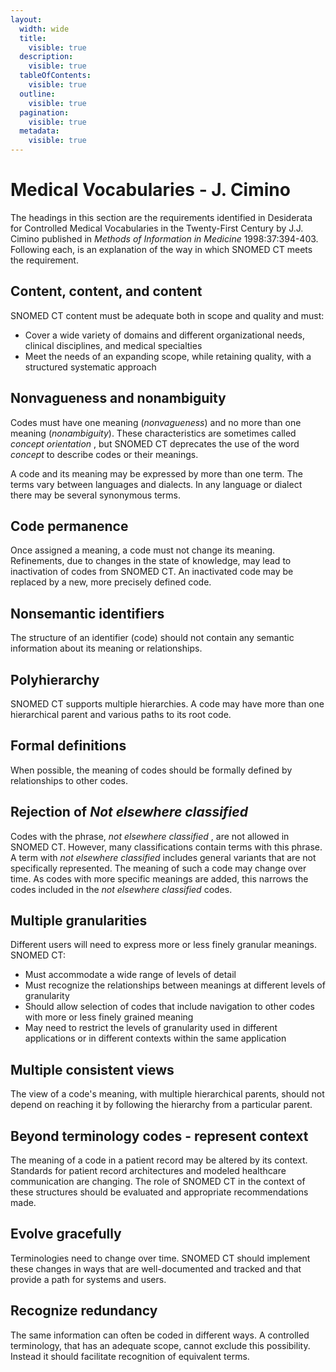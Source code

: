 ```yaml
---
layout:
  width: wide
  title:
    visible: true
  description:
    visible: true
  tableOfContents:
    visible: true
  outline:
    visible: true
  pagination:
    visible: true
  metadata:
    visible: true
---
```


# Medical Vocabularies - J. Cimino

The headings in this section are the requirements identified in Desiderata for Controlled Medical Vocabularies in the Twenty-First Century by J.J. Cimino published in _Methods of Information in Medicine_ 1998:37:394-403. Following each, is an explanation of the way in which SNOMED CT meets the requirement.

## Content, content, and content

SNOMED CT content must be adequate both in scope and quality and must:

  * Cover a wide variety of domains and different organizational needs, clinical disciplines, and medical specialties
  * Meet the needs of an expanding scope, while retaining quality, with a structured systematic approach

## Nonvagueness and nonambiguity

Codes must have one meaning (_nonvagueness_) and no more than one meaning (_nonambiguity_). These characteristics are sometimes called _concept orientation_ , but SNOMED CT deprecates the use of the word _concept_ to describe codes or their meanings.

A code and its meaning may be expressed by more than one term. The terms vary between languages and dialects. In any language or dialect there may be several synonymous terms.

## Code permanence

Once assigned a meaning, a code must not change its meaning. Refinements, due to changes in the state of knowledge, may lead to inactivation of codes from SNOMED CT. An inactivated code may be replaced by a new, more precisely defined code.

## Nonsemantic identifiers

The structure of an identifier (code) should not contain any semantic information about its meaning or relationships.

## Polyhierarchy

SNOMED CT supports multiple hierarchies. A code may have more than one hierarchical parent and various paths to its root code.

## Formal definitions

When possible, the meaning of codes should be formally defined by relationships to other codes.

## Rejection of  _Not elsewhere classified_

Codes with the phrase,  _not elsewhere classified_ , are not allowed in SNOMED CT. However, many classifications contain terms with this phrase. A term with _not elsewhere classified_ includes general variants that are not specifically represented. The meaning of such a code may change over time. As codes with more specific meanings are added, this narrows the codes included in the _not elsewhere classified_ codes. 

## Multiple granularities

Different users will need to express more or less finely granular meanings. SNOMED CT:

  * Must accommodate a wide range of levels of detail
  * Must recognize the relationships between meanings at different levels of granularity
  * Should allow selection of codes that include navigation to other codes with more or less finely grained meaning
  * May need to restrict the levels of granularity used in different applications or in different contexts within the same application

## Multiple consistent views

The view of a code's meaning, with multiple hierarchical parents, should not depend on reaching it by following the hierarchy from a particular parent.

## Beyond terminology codes - represent context

The meaning of a code in a patient record may be altered by its context. Standards for patient record architectures and modeled healthcare communication are changing. The role of SNOMED CT in the context of these structures should be evaluated and appropriate recommendations made.

## Evolve gracefully

Terminologies need to change over time. SNOMED CT should implement these changes in ways that are well-documented and tracked and that provide a path for systems and users.

## Recognize redundancy

The same information can often be coded in different ways. A controlled terminology, that has an adequate scope, cannot exclude this possibility. Instead it should facilitate recognition of equivalent terms.
